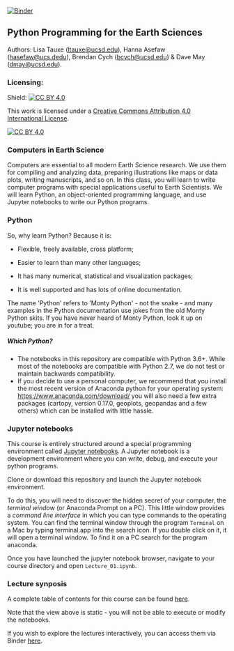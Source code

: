 [![Binder](https://mybinder.org/badge_logo.svg)](https://mybinder.org/v2/gh/hpc4geo/Python-for-Earth-Science-Students/main)

## Python Programming for the Earth Sciences

Authors: Lisa Tauxe (ltauxe@ucsd.edu), Hanna Asefaw (hasefaw@ucs.dedu), Brendan Cych (bcych@ucsd.edu) & Dave May (dmay@ucsd.edu).

### Licensing: 

Shield: [![CC BY 4.0][cc-by-shield]][cc-by]

This work is licensed under a
[Creative Commons Attribution 4.0 International License][cc-by].

[![CC BY 4.0][cc-by-image]][cc-by]

[cc-by]: http://creativecommons.org/licenses/by/4.0/
[cc-by-image]: https://i.creativecommons.org/l/by/4.0/88x31.png
[cc-by-shield]: https://img.shields.io/badge/License-CC%20BY%204.0-lightgrey.svg



### Computers in Earth Science

Computers are essential to all modern Earth Science research.  We use them for compiling and analyzing data, preparing illustrations like maps or data plots, writing  manuscripts, and so on.  In this class, you will learn to write computer programs with special applications useful to Earth Scientists.  We will learn Python, an object-oriented programming language, and use Jupyter notebooks to write our Python programs.



### Python

So, why learn Python?  Because it is:

- Flexible, freely available, cross platform;

- Easier to learn than many other languages;

- It has many numerical, statistical and visualization packages;

- It is well supported and has lots of online documentation.

The name 'Python' refers to 'Monty Python' - not the snake - and many examples in the Python documentation use jokes from the old Monty Python skits.  If you have never heard of Monty Python, look it up on youtube; you are in for a treat. 

##### Which Python?  

- The notebooks in this repository are compatible with Python 3.6+. While most of the notebooks are compatible with Python 2.7, we do not test or maintain backwards compatibility.   
- If you decide to use a personal computer, we recommend that you install the most recent version of Anaconda python for your operating system: 
https://www.anaconda.com/download/
you will also need a few extra packages (cartopy, version 0.17.0,  geoplots, geopandas and a few others) which can be installed with little hassle.  



### Jupyter notebooks

This course is entirely structured around a special programming environment called [Jupyter notebooks](https://jupyter-notebook-beginner-guide.readthedocs.io/en/latest/what_is_jupyter.html). A Jupyter notebook is a development environment where you can write, debug, and execute your python programs.  

Clone or download this repository and launch the Jupyter notebook environment. 

To do this, you will need to discover the hidden secret of your computer, the _terminal window_ (or Anaconda Prompt on a PC).  This little window provides a _command line interface_ in which you can type commands to the operating system. You  can  find the terminal window through the program `Terminal` on a Mac  by typing terminal.app into the search icon.  If you double click on it, it will open a terminal window.  To find it on a PC search for the program anaconda.

Once you have launched the jupyter notebook browser, navigate to your course directory and open `Lecture_01.ipynb`.



### Lecture synposis 

A complete table of contents for this course can be found [here](https://nbviewer.jupyter.org/github/hpc4geo/Python-for-Earth-Science-Students/blob/main/_TableOfContents.ipynb).

Note that the view above is static - you will not be able to execute or modify the notebooks.

If you wish to explore the lectures interactively, you can access them via Binder [here](https://mybinder.org/v2/gh/hpc4geo/Python-for-Earth-Science-Students/main).
